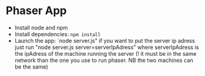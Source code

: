 # Phaser App
- Install node and npm
- Install dependencies: `npm install`
- Launch the app: `node server.js"
if you want to put the server ip adress just run "node server.js server=serverIpAdress" where serverIpAdress is the ipAdress of the machine running the server
(! it must be in the same network than the one you use to run phaser. NB the two machines can be the same)

